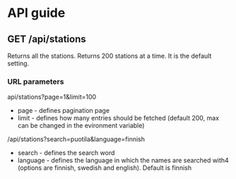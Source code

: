 # API guide

## GET /api/stations

Returns all the stations. Returns 200 stations at a time. It is the default setting.

### URL parameters

api/stations?page=1&limit=100

- page - defines pagination page
- limit - defines how many entries should be fetched (default 200, max can be changed in the evironment variable)

/api/stations?search=puotila&language=finnish

- search - defines the search word
- language - defines the language in which the names are searched with4 (options are finnish, swedish and english). Default is finnish
